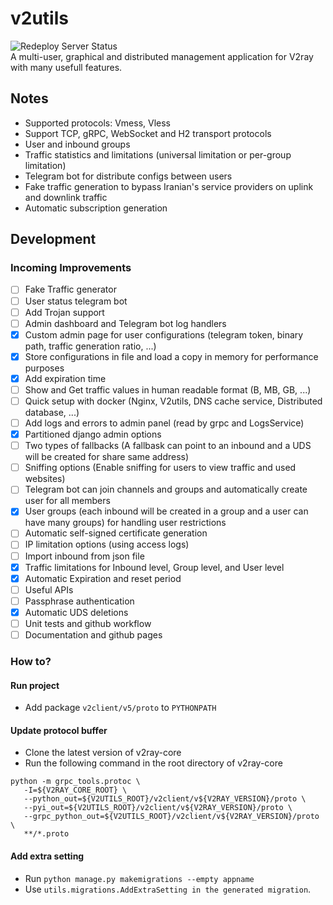 # v2utils
![Redeploy Server Status](https://github.com/mahdilotfi167/v2utils/actions/workflows/django.yml/badge.svg)  
A multi-user, graphical and distributed management application for V2ray with many usefull features.
## Notes
- Supported protocols: Vmess, Vless
- Support TCP, gRPC, WebSocket and H2 transport protocols
- User and inbound groups
- Traffic statistics and limitations (universal limitation or per-group limitation)
- Telegram bot for distribute configs between users
- Fake traffic generation to bypass Iranian's service providers on uplink and downlink traffic
- Automatic subscription generation

## Development
### Incoming Improvements
- [ ] Fake Traffic generator
- [ ] User status telegram bot
- [ ] Add Trojan support
- [ ] Admin dashboard and Telegram bot log handlers
- [X] Custom admin page for user configurations (telegram token, binary path, traffic generation ratio, ...)
- [X] Store configurations in file and load a copy in memory for performance purposes
- [X] Add expiration time
- [ ] Show and Get traffic values in human readable format (B, MB, GB, ...)
- [ ] Quick setup with docker (Nginx, V2utils, DNS cache service, Distributed database, ...)
- [ ] Add logs and errors to admin panel (read by grpc and LogsService)
- [X] Partitioned django admin options
- [ ] Two types of fallbacks (A fallbask can point to an inbound and a UDS will be created for share same address)
- [ ] Sniffing options (Enable sniffing for users to view traffic and used websites)
- [ ] Telegram bot can join channels and groups and automatically create user for all members
- [X] User groups (each inbound will be created in a group and a user can have many groups) for handling user restrictions
- [ ] Automatic self-signed certificate generation
- [ ] IP limitation options (using access logs)
- [ ] Import inbound from json file
- [X] Traffic limitations for Inbound level, Group level, and User level
- [X] Automatic Expiration and reset period
- [ ] Useful APIs
- [ ] Passphrase authentication
- [X] Automatic UDS deletions
- [ ] Unit tests and github workflow
- [ ] Documentation and github pages

### How to?
#### Run project
- Add package `v2client/v5/proto` to `PYTHONPATH`
#### Update protocol buffer
- Clone the latest version of v2ray-core
- Run the following command in the root directory of v2ray-core
```
python -m grpc_tools.protoc \
   -I=${V2RAY_CORE_ROOT} \
   --python_out=${V2UTILS_ROOT}/v2client/v${V2RAY_VERSION}/proto \
   --pyi_out=${V2UTILS_ROOT}/v2client/v${V2RAY_VERSION}/proto \
   --grpc_python_out=${V2UTILS_ROOT}/v2client/v${V2RAY_VERSION}/proto \
   **/*.proto
```
#### Add extra setting
- Run `python manage.py makemigrations --empty appname`  
- Use `utils.migrations.AddExtraSetting in the generated migration`.
